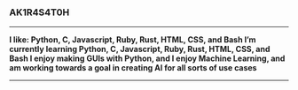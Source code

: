 ### AK1R4S4T0H
___
**I like: Python, C, Javascript, Ruby, Rust, HTML, CSS, and Bash
I’m currently learning Python, C, Javascript, Ruby, Rust, HTML, CSS, and Bash
I enjoy making GUIs with Python, and I enjoy Machine Learning, and am working towards a goal in creating AI for all sorts of use cases**
___
